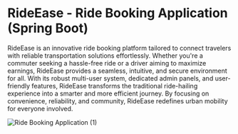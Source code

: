 # RideEase - Ride Booking Application (Spring Boot)

RideEase is an innovative ride booking platform tailored to connect travelers with reliable transportation solutions effortlessly. Whether you're a commuter seeking a hassle-free ride or a driver aiming to maximize earnings, RideEase provides a seamless, intuitive, and secure environment for all. With its robust multi-user system, dedicated admin panels, and user-friendly features, RideEase transforms the traditional ride-hailing experience into a smarter and more efficient journey. By focusing on convenience, reliability, and community, RideEase redefines urban mobility for everyone involved.

![Ride Booking Application (1)](https://github.com/user-attachments/assets/eb10e727-9bf3-4a94-a215-ff7b58bdcf80)
